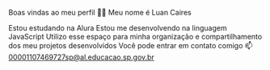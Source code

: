 Boas vindas ao meu perfil 💙💙
Meu nome é Luan Caires

Estou estudando na Alura
Estou me desenvolvendo na linguagem JavaScript
Utilizo esse espaço para minha organização e compartilhamento dos meu projetos desenvolvidos
Você pode entrar em contato comigo 📫
00001107469727sp@al.educacao.sp.gov.br
